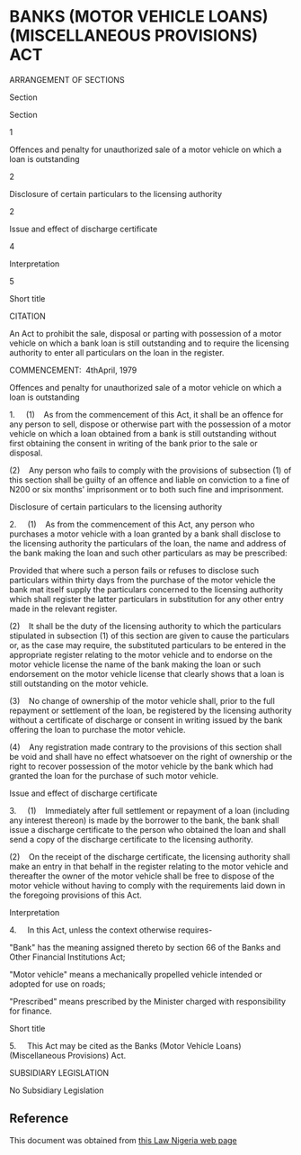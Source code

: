 # BANKS (MOTOR VEHICLE LOANS) (MISCELLANEOUS PROVISIONS) ACT

ARRANGEMENT OF SECTIONS

Section

Section

1

Offences and penalty for unauthorized sale of a motor vehicle on which a loan is outstanding

2

Disclosure of certain particulars to the licensing authority

2

Issue and effect of discharge certificate

4

Interpretation

5

Short title

CITATION

An Act to prohibit the sale, disposal or parting with possession of a motor vehicle on which a bank loan is still outstanding and to require the licensing authority to enter all particulars on the loan in the register.

COMMENCEMENT:  4thApril, 1979

Offences and penalty for unauthorized sale of a motor vehicle on which a loan is outstanding

1.     (1)    As from the commencement of this Act, it shall be an offence for any person to sell, dispose or otherwise part with the possession of a motor vehicle on which a loan obtained from a bank is still outstanding without first obtaining the consent in writing of the bank prior to the sale or disposal.

(2)    Any person who fails to comply with the provisions of subsection (1) of this section shall be guilty of an offence and liable on conviction to a fine of N200 or six months' imprisonment or to both such fine and imprisonment.

Disclosure of certain particulars to the licensing authority

2.     (1)    As from the commencement of this Act, any person who purchases a motor vehicle with a loan granted by a bank shall disclose to the licensing authority the particulars of the loan, the name and address of the bank making the loan and such other particulars as may be prescribed:

Provided that where such a person fails or refuses to disclose such particulars within thirty days from the purchase of the motor vehicle the bank mat itself supply the particulars concerned to the licensing authority which shall register the latter particulars in substitution for any other entry made in the relevant register.

(2)    It shall be the duty of the licensing authority to which the particulars stipulated in subsection (1) of this section are given to cause the particulars or, as the case may require, the substituted particulars to be entered in the appropriate register relating to the motor vehicle and to endorse on the motor vehicle license the name of the bank making the loan or such endorsement on the motor vehicle license that clearly shows that a loan is still outstanding on the motor vehicle.

(3)    No change of ownership of the motor vehicle shall, prior to the full repayment or settlement of the loan, be registered by the licensing authority without a certificate of discharge or consent in writing issued by the bank offering the loan to purchase the motor vehicle.

(4)    Any registration made contrary to the provisions of this section shall be void and shall have no effect whatsoever on the right of ownership or the right to recover possession of the motor vehicle by the bank which had granted the loan for the purchase of such motor vehicle.

Issue and effect of discharge certificate

3.     (1)    Immediately after full settlement or repayment of a loan (including any interest thereon) is made by the borrower to the bank, the bank shall issue a discharge certificate to the person who obtained the loan and shall send a copy of the discharge certificate to the licensing authority.

(2)    On the receipt of the discharge certificate, the licensing authority shall make an entry in that behalf in the register relating to the motor vehicle and thereafter the owner of the motor vehicle shall be free to dispose of the motor vehicle without having to comply with the requirements laid down in the foregoing provisions of this Act.

Interpretation

4.     In this Act, unless the context otherwise requires-

"Bank" has the meaning assigned thereto by section 66 of the Banks and Other Financial Institutions Act;

"Motor vehicle" means a mechanically propelled vehicle intended or adopted for use on roads;

"Prescribed" means prescribed by the Minister charged with responsibility for finance.

Short title

5.     This Act may be cited as the Banks (Motor Vehicle Loans) (Miscellaneous Provisions) Act.

SUBSIDIARY LEGISLATION

No Subsidiary Legislation

## Reference

This document was obtained from [this Law Nigeria web page](http://www.lawnigeria.com/LFN/B/Banks%28Motor-Vehicle-Loans%29%28Miscellaneous-Provisions%29Act.php)